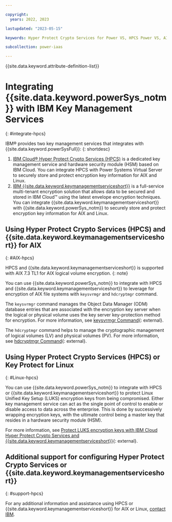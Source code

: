 ```yaml
---

copyright:
  years: 2022, 2023

lastupdated: "2023-05-15"

keywords: Hyper Protect Crypto Services for Power VS, HPCS Power VS, AIX HPCS, LINUX HPCS, Configure HPCS

subcollection: power-iaas

---
```


{{site.data.keyword.attribute-definition-list}}

# Integrating {{site.data.keyword.powerSys_notm}} with IBM Key Management Services
{: #integrate-hpcs}

IBM® provides two key management services that integrates with {{site.data.keyword.powerSysFull}}:
{: shortdesc}

1. [IBM Cloud® Hyper Protect Crypto Services (HPCS)](/docs/hs-crypto?topic=hs-crypto-overview) is a dedicated key management service and hardware security module (HSM) based on IBM Cloud. You can integrate HPCS with Power Systems Virtual Server to securely store and protect encryption key information for AIX and Linux.
2. [IBM {{site.data.keyword.keymanagementserviceshort}}](/docs/key-protect?topic=key-protect-about) is a full-service multi-tenant encryption solution that allows data to be secured and stored in IBM Cloud™ using the latest envelope encryption techniques. You can integrate {{site.data.keyword.keymanagementserviceshort}} with {{site.data.keyword.powerSys_notm}} to securely store and protect encryption key information for AIX and Linux.

## Using Hyper Protect Crypto Services (HPCS) and {{site.data.keyword.keymanagementserviceshort}} for AIX
{: #AIX-hpcs}

HPCS and {{site.data.keyword.keymanagementserviceshort}} is supported with AIX 7.3 TL1 for AIX logical volume encryption.
{: note}

You can use {{site.data.keyword.powerSys_notm}} to integrate with HPCS and {{site.data.keyword.keymanagementserviceshort}} to leverage for encryption of AIX file systems with `keysvrmgr` and `hdcryptmgr` command.

The `keysvrmgr` command manages the Object Data Manager (ODM) database entries that are associated with the encryption key server when the logical or physical volume uses the key server key-protection method for encryption. For more information, see [keysvrmgr Command](https://www.ibm.com/docs/en/aix/7.3?topic=k-keysvrmgr-command){: external}.

The `hdcryptmgr` command helps to manage the cryptographic management of logical volumes (LV) and physical volumes (PV). For more information, see [hdcryptmgr Command](https://www.ibm.com/docs/en/aix/7.3?topic=h-hdcryptmgr-command){: external}.

## Using Hyper Protect Crypto Services (HPCS) or Key Protect for Linux
{: #Linux-hpcs}

You can use {{site.data.keyword.powerSys_notm}} to integrate with HPCS or {{site.data.keyword.keymanagementserviceshort}} to protect Linux Unified Key Setup (LUKS) encryption keys from being compromised. Either key management service can act as the single point of control to enable or disable access to data across the enterprise. This is done by successively wrapping encryption keys, with the ultimate control being a master key that resides in a hardware security module (HSM).

For more information, see [Protect LUKS encryption keys with IBM Cloud Hyper Protect Crypto Services and {{site.data.keyword.keymanagementserviceshort}}](https://developer.ibm.com/tutorials/protect-luks-encryption-keys-with-ibm-cloud-hyper-protect-crypto-services/){: external}.

## Additional support for configuring Hyper Protect Crypto Services or {{site.data.keyword.keymanagementserviceshort}}
{: #support-hpcs}

For any additional information and assistance using HPCS or {{site.data.keyword.keymanagementserviceshort}} for AIX or Linux, [contact IBM](mailto:zaas.client.acceleration@ibm.com).